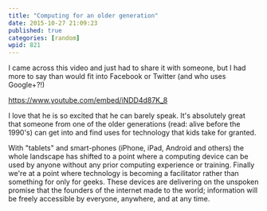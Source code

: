 ```yaml
---
title: "Computing for an older generation"
date: 2015-10-27 21:09:23
published: true
categories: [random]
wpid: 821
---
```


I came across this video and just had to share it with someone, but I had more to say than would fit into Facebook or Twitter (and who uses Google+?!)

https://www.youtube.com/embed/iNDD4d87K_8

I love that he is so excited that he can barely speak. It's absolutely great that someone from one of the older generations (read: alive before the 1990's) can get into and find uses for technology that kids take for granted.

With "tablets" and smart-phones (iPhone, iPad, Android and others) the whole landscape has shifted to a point where a computing device can be used by anyone without any prior computing experience or training. Finally we're at a point where technology is becoming a facilitator rather than something for only for geeks. These devices are delivering on the unspoken promise that the founders of the internet made to the world; information will be freely accessible by everyone, anywhere, and at any time.